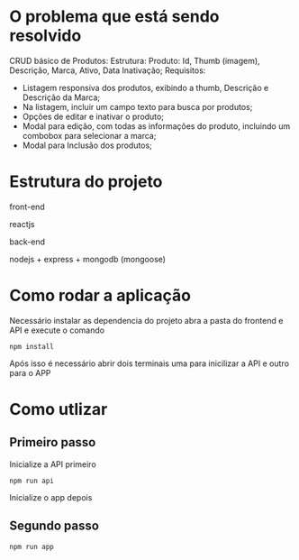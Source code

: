 # O problema que está sendo resolvido

CRUD básico de Produtos:
Estrutura:
Produto: Id, Thumb (imagem), Descrição, Marca, Ativo, Data Inativação;
Requisitos:
- Listagem responsiva dos produtos, exibindo a thumb, Descrição e Descrição da Marca;
- Na listagem, incluir um campo texto para busca por produtos;
- Opções de editar e inativar o produto;
- Modal para edição, com todas as informações do produto, incluindo um combobox
para selecionar a marca;
- Modal para Inclusão dos produtos;

# Estrutura do projeto

front-end

reactjs


back-end

nodejs + express + mongodb (mongoose)



# Como rodar a aplicação
Necessário instalar as dependencia do projeto abra a pasta do frontend e API e execute o comando

```
npm install
```

Após isso é necessário abrir dois terminais uma para inicilizar a API e outro para o APP

# Como utlizar
## Primeiro passo
Inicialize a API primeiro 

```
npm run api
```

Inicialize o app depois
## Segundo passo

```
npm run app
```
